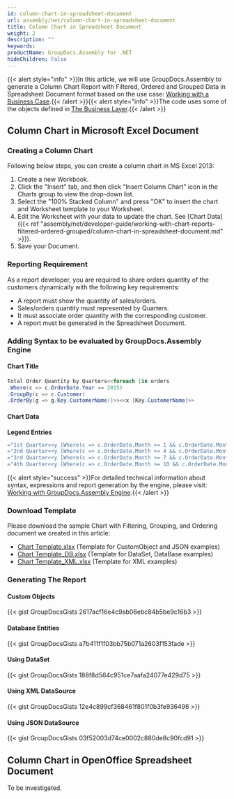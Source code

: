 ```yaml
---
id: column-chart-in-spreadsheet-document
url: assembly/net/column-chart-in-spreadsheet-document
title: Column Chart in Spreadsheet Document
weight: 2
description: ""
keywords: 
productName: GroupDocs.Assembly for .NET
hideChildren: False
---
```

{{< alert style="info" >}}In this article, we will use GroupDocs.Assembly to generate a Column Chart Report with Filtered, Ordered and Grouped Data in Spreadsheet Document format based on the use case: [Working with a Business Case](https://docs.groupdocs.com/assembly/net/working-with-a-business-case/).{{< /alert >}}{{< alert style="info" >}}The code uses some of the objects defined in [The Business Layer](https://docs.groupdocs.com/assembly/net/the-business-layer/).{{< /alert >}}

## Column Chart in Microsoft Excel Document

### Creating a Column Chart

Following below steps, you can create a column chart in MS Excel 2013:

1.  Create a new Workbook.
2.  Click the "Insert" tab, and then click "Insert Column Chart" icon in the Charts group to view the drop-down list.
3.  Select the "100% Stacked Column" and press "OK" to insert the chart and Worksheet template to your Worksheet.
4.  Edit the Worksheet with your data to update the chart. See [Chart Data]({{< ref "assembly/net/developer-guide/working-with-chart-reports-filtered-ordered-grouped/column-chart-in-spreadsheet-document.md" >}}).
5.  Save your Document.

### Reporting Requirement

As a report developer, you are required to share orders quantity of the customers dynamically with the following key requirements:

*   A report must show the quantity of sales/orders.
*   Sales/orders quantity must represented by Quarters.
*   It must associate order quantity with the corresponding customer.
*   A report must be generated in the Spreadsheet Document.

### Adding Syntax to be evaluated by GroupDocs.Assembly Engine

#### Chart Title

```csharp
Total Order Quantity by Quarters<<foreach [in orders
.Where(c => c.OrderDate.Year == 2015)
.GroupBy(c => c.Customer)
.OrderBy(g => g.Key.CustomerName)]>><<x [Key.CustomerName]>>

```

#### Chart Data

**Legend Entries**

```csharp
="1st Quarter<<y [Where(c => c.OrderDate.Month >= 1 && c.OrderDate.Month <= 3).Sum(c => c.ProductQuantity)]>>"
="2nd Quarter<<y [Where(c => c.OrderDate.Month >= 4 && c.OrderDate.Month <= 6).Sum(c => c.ProductQuantity)]>>"
="3rd Quarter<<y [Where(c => c.OrderDate.Month >= 7 && c.OrderDate.Month <= 9).Sum(c => c.ProductQuantity)]>>"
="4th Quarter<<y [Where(c => c.OrderDate.Month >= 10 && c.OrderDate.Month <= 12).Sum(c => c.ProductQuantity)]>>"

```

{{< alert style="success" >}}For detailed technical information about syntax, expressions and report generation by the engine, please visit: [Working with GroupDocs.Assembly Engine](https://docs.groupdocs.com/assembly/net/working-with-groupdocs-assembly-engine/).{{< /alert >}}

### Download Template

Please download the sample Chart with Filtering, Grouping, and Ordering document we created in this article:

*   [Chart Template.xlsx](https://github.com/groupdocsassembly/GroupDocs_Assembly_NET/blob/master/Examples/Data/Source/Spreadsheet%20Templates/Chart%20with%20Filtering%2C%20Grouping%2C%20and%20Ordering.xlsx?raw=true) (Template for CustomObject and JSON examples) 
*   [Chart Template\_DB.xlsx](https://github.com/groupdocsassembly/GroupDocs_Assembly_NET/blob/master/Examples/Data/Source/Spreadsheet%20Templates/Chart%20with%20Filtering%2C%20Grouping%2C%20and%20Ordering_DB.xlsx?raw=true) (Template for DataSet, DataBase examples)
*   [Chart Template\_XML.xlsx](https://github.com/atirtahirgroupdocs/GroupDocs_Assembly_NET/blob/master/Examples/Data/Source/Spreadsheet%20Templates/Chart%20with%20Filtering%2C%20Grouping%2C%20and%20Ordering_XML.xlsx?raw=true) (Template for XML examples) 

### Generating The Report

#### Custom Objects

{{< gist GroupDocsGists 2617acf16e4c9ab06ebc84b5be9c16b3 >}}



#### Database Entities

{{< gist GroupDocsGists a7b411f1f03bb75b071a2603f153fade >}}



#### Using DataSet

{{< gist GroupDocsGists 188f8d564c951ce7aafa24077e429d75 >}}



#### Using XML DataSource

{{< gist GroupDocsGists 12e4c899cf368461f801f0b3fe936496 >}}



#### Using JSON DataSource

{{< gist GroupDocsGists 03f52003d74ce0002c880de8c90fcd91 >}}



## Column Chart in OpenOffice Spreadsheet Document

To be investigated.
